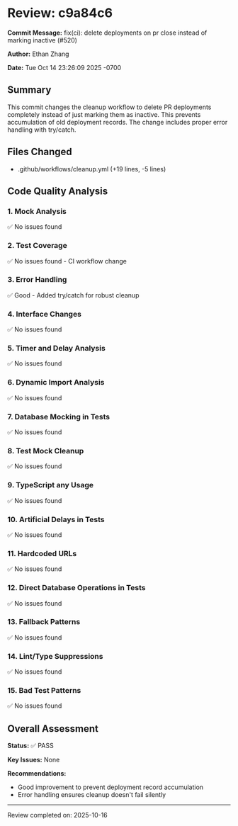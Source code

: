 # Review: c9a84c6

**Commit Message:** fix(ci): delete deployments on pr close instead of marking inactive (#520)

**Author:** Ethan Zhang

**Date:** Tue Oct 14 23:26:09 2025 -0700

## Summary

This commit changes the cleanup workflow to delete PR deployments completely instead of just marking them as inactive. This prevents accumulation of old deployment records. The change includes proper error handling with try/catch.

## Files Changed

- .github/workflows/cleanup.yml (+19 lines, -5 lines)

## Code Quality Analysis

### 1. Mock Analysis
✅ No issues found

### 2. Test Coverage
✅ No issues found - CI workflow change

### 3. Error Handling
✅ Good - Added try/catch for robust cleanup

### 4. Interface Changes
✅ No issues found

### 5. Timer and Delay Analysis
✅ No issues found

### 6. Dynamic Import Analysis
✅ No issues found

### 7. Database Mocking in Tests
✅ No issues found

### 8. Test Mock Cleanup
✅ No issues found

### 9. TypeScript any Usage
✅ No issues found

### 10. Artificial Delays in Tests
✅ No issues found

### 11. Hardcoded URLs
✅ No issues found

### 12. Direct Database Operations in Tests
✅ No issues found

### 13. Fallback Patterns
✅ No issues found

### 14. Lint/Type Suppressions
✅ No issues found

### 15. Bad Test Patterns
✅ No issues found

## Overall Assessment

**Status:** ✅ PASS

**Key Issues:** None

**Recommendations:**
- Good improvement to prevent deployment record accumulation
- Error handling ensures cleanup doesn't fail silently

---
Review completed on: 2025-10-16
